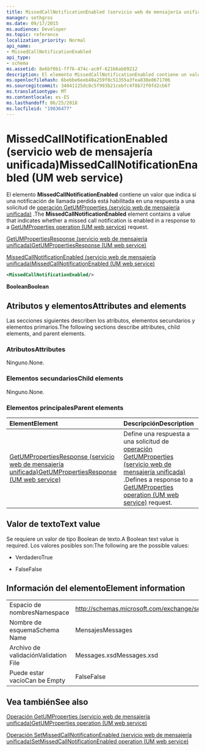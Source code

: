 ```yaml
---
title: MissedCallNotificationEnabled (servicio web de mensajería unificada)
manager: sethgros
ms.date: 09/17/2015
ms.audience: Developer
ms.topic: reference
localization_priority: Normal
api_name:
- MissedCallNotificationEnabled
api_type:
- schema
ms.assetid: 8e6bf0b1-ff76-474c-ac0f-621b6ab89212
description: El elemento MissedCallNotificationEnabled contiene un valor que indica si una notificación de llamada perdida está habilitada en una respuesta a una solicitud de operación (servicio web de mensajería unificada) GetUMProperties.
ms.openlocfilehash: 6bebbe6eeb40a259f0c51355a3fea838e8671706
ms.sourcegitcommit: 34041125dc8c5f993b21cebfc4f8b72f0fd2cb6f
ms.translationtype: MT
ms.contentlocale: es-ES
ms.lasthandoff: 06/25/2018
ms.locfileid: "19836477"
---
```

# <a name="missedcallnotificationenabled-um-web-service"></a><span data-ttu-id="9e539-103">MissedCallNotificationEnabled (servicio web de mensajería unificada)</span><span class="sxs-lookup"><span data-stu-id="9e539-103">MissedCallNotificationEnabled (UM web service)</span></span>

<span data-ttu-id="9e539-104">El elemento **MissedCallNotificationEnabled** contiene un valor que indica si una notificación de llamada perdida está habilitada en una respuesta a una solicitud de [operación GetUMProperties (servicio web de mensajería unificada)](getumproperties-operation-um-web-service.md) .</span><span class="sxs-lookup"><span data-stu-id="9e539-104">The **MissedCallNotificationEnabled** element contains a value that indicates whether a missed call notification is enabled in a response to a [GetUMProperties operation (UM web service)](getumproperties-operation-um-web-service.md) request.</span></span> 
  
[<span data-ttu-id="9e539-105">GetUMPropertiesResponse (servicio web de mensajería unificada)</span><span class="sxs-lookup"><span data-stu-id="9e539-105">GetUMPropertiesResponse (UM web service)</span></span>](getumpropertiesresponse-um-web-service.md)
  
[<span data-ttu-id="9e539-106">MissedCallNotificationEnabled (servicio web de mensajería unificada)</span><span class="sxs-lookup"><span data-stu-id="9e539-106">MissedCallNotificationEnabled (UM web service)</span></span>](missedcallnotificationenabled-um-web-service.md)
  
```xml
<MissedCallNotificationEnabled/>
```

 <span data-ttu-id="9e539-107">**Boolean**</span><span class="sxs-lookup"><span data-stu-id="9e539-107">**Boolean**</span></span>
## <a name="attributes-and-elements"></a><span data-ttu-id="9e539-108">Atributos y elementos</span><span class="sxs-lookup"><span data-stu-id="9e539-108">Attributes and elements</span></span>

<span data-ttu-id="9e539-109">Las secciones siguientes describen los atributos, elementos secundarios y elementos primarios.</span><span class="sxs-lookup"><span data-stu-id="9e539-109">The following sections describe attributes, child elements, and parent elements.</span></span>
  
### <a name="attributes"></a><span data-ttu-id="9e539-110">Atributos</span><span class="sxs-lookup"><span data-stu-id="9e539-110">Attributes</span></span>

<span data-ttu-id="9e539-111">Ninguno.</span><span class="sxs-lookup"><span data-stu-id="9e539-111">None.</span></span>
  
### <a name="child-elements"></a><span data-ttu-id="9e539-112">Elementos secundarios</span><span class="sxs-lookup"><span data-stu-id="9e539-112">Child elements</span></span>

<span data-ttu-id="9e539-113">Ninguno.</span><span class="sxs-lookup"><span data-stu-id="9e539-113">None.</span></span>
  
### <a name="parent-elements"></a><span data-ttu-id="9e539-114">Elementos principales</span><span class="sxs-lookup"><span data-stu-id="9e539-114">Parent elements</span></span>

|<span data-ttu-id="9e539-115">**Element**</span><span class="sxs-lookup"><span data-stu-id="9e539-115">**Element**</span></span>|<span data-ttu-id="9e539-116">**Descripción**</span><span class="sxs-lookup"><span data-stu-id="9e539-116">**Description**</span></span>|
|:-----|:-----|
|[<span data-ttu-id="9e539-117">GetUMPropertiesResponse (servicio web de mensajería unificada)</span><span class="sxs-lookup"><span data-stu-id="9e539-117">GetUMPropertiesResponse (UM web service)</span></span>](getumpropertiesresponse-um-web-service.md) <br/> |<span data-ttu-id="9e539-118">Define una respuesta a una solicitud de [operación GetUMProperties (servicio web de mensajería unificada)](getumproperties-operation-um-web-service.md) .</span><span class="sxs-lookup"><span data-stu-id="9e539-118">Defines a response to a [GetUMProperties operation (UM web service)](getumproperties-operation-um-web-service.md) request.</span></span>  <br/> |
   
## <a name="text-value"></a><span data-ttu-id="9e539-119">Valor de texto</span><span class="sxs-lookup"><span data-stu-id="9e539-119">Text value</span></span>

<span data-ttu-id="9e539-120">Se requiere un valor de tipo Boolean de texto.</span><span class="sxs-lookup"><span data-stu-id="9e539-120">A Boolean text value is required.</span></span> <span data-ttu-id="9e539-121">Los valores posibles son:</span><span class="sxs-lookup"><span data-stu-id="9e539-121">The following are the possible values:</span></span>
  
- <span data-ttu-id="9e539-122">Verdadero</span><span class="sxs-lookup"><span data-stu-id="9e539-122">True</span></span>
    
- <span data-ttu-id="9e539-123">False</span><span class="sxs-lookup"><span data-stu-id="9e539-123">False</span></span>
    
## <a name="element-information"></a><span data-ttu-id="9e539-124">Información del elemento</span><span class="sxs-lookup"><span data-stu-id="9e539-124">Element information</span></span>

|||
|:-----|:-----|
|<span data-ttu-id="9e539-125">Espacio de nombres</span><span class="sxs-lookup"><span data-stu-id="9e539-125">Namespace</span></span>  <br/> |http://schemas.microsoft.com/exchange/services/2006/messages  <br/> |
|<span data-ttu-id="9e539-126">Nombre de esquema</span><span class="sxs-lookup"><span data-stu-id="9e539-126">Schema Name</span></span>  <br/> |<span data-ttu-id="9e539-127">Mensajes</span><span class="sxs-lookup"><span data-stu-id="9e539-127">Messages</span></span>  <br/> |
|<span data-ttu-id="9e539-128">Archivo de validación</span><span class="sxs-lookup"><span data-stu-id="9e539-128">Validation File</span></span>  <br/> |<span data-ttu-id="9e539-129">Messages.xsd</span><span class="sxs-lookup"><span data-stu-id="9e539-129">Messages.xsd</span></span>  <br/> |
|<span data-ttu-id="9e539-130">Puede estar vacío</span><span class="sxs-lookup"><span data-stu-id="9e539-130">Can be Empty</span></span>  <br/> |<span data-ttu-id="9e539-131">False</span><span class="sxs-lookup"><span data-stu-id="9e539-131">False</span></span>  <br/> |
   
## <a name="see-also"></a><span data-ttu-id="9e539-132">Vea también</span><span class="sxs-lookup"><span data-stu-id="9e539-132">See also</span></span>



[<span data-ttu-id="9e539-133">Operación GetUMProperties (servicio web de mensajería unificada)</span><span class="sxs-lookup"><span data-stu-id="9e539-133">GetUMProperties operation (UM web service)</span></span>](getumproperties-operation-um-web-service.md)
  
[<span data-ttu-id="9e539-134">Operación SetMissedCallNotificationEnabled (servicio web de mensajería unificada)</span><span class="sxs-lookup"><span data-stu-id="9e539-134">SetMissedCallNotificationEnabled operation (UM web service)</span></span>](setmissedcallnotificationenabled-operation-um-web-service.md)

